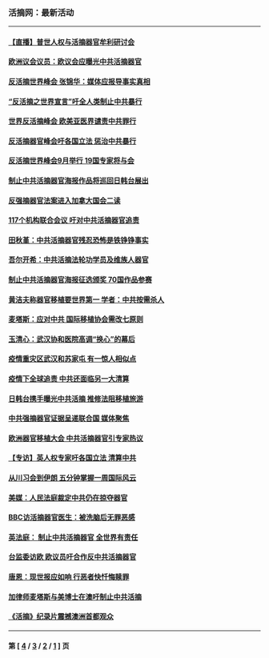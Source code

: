### 活摘网：最新活动
---
#### [【直播】普世人权与活摘器官牟利研讨会](../../pages/nf5883/n13425146.md?06070430) 
#### [欧洲议会议员：欧议会应曝光中共活摘器官](../../pages/nf5883/n13336571.md?06070430) 
#### [反活摘世界峰会 张锦华：媒体应报导事实真相](../../pages/nf5883/n13278502.md?06070430) 
#### [“反活摘之世界宣言”吁全人类制止中共暴行](../../pages/nf5883/n13259730.md?06070430) 
#### [世界反活摘峰会 欧美亚医界谴责中共罪行](../../pages/nf5883/n13253550.md?06070430) 
#### [反活摘器官峰会吁各国立法 惩治中共暴行](../../pages/nf5883/n13245052.md?06070430) 
#### [反活摘世界峰会9月举行 19国专家将与会](../../pages/nf5883/n13201492.md?06070430) 
#### [制止中共活摘器官海报作品将巡回日韩台展出](../../pages/nf5883/n13177791.md?06070430) 
#### [反强摘器官法案进入加拿大国会二读](../../pages/nf5883/n13033450.md?06070430) 
#### [117个机构联合会议 吁对中共活摘器官追责](../../pages/nf5883/n12775087.md?06070430) 
#### [田秋堇：中共活摘器官残忍恐怖是铁铮铮事实](../../pages/nf5883/n12702148.md?06070430) 
#### [吾尔开希：中共活摘法轮功学员及维族人器官](../../pages/nf5883/n12693197.md?06070430) 
#### [制止中共活摘器官海报征选颁奖 70国作品参赛](../../pages/nf5883/n12692050.md?06070430) 
#### [黄洁夫称器官移植要世界第一 学者：中共按需杀人](../../pages/nf5883/n12572329.md?06070430) 
#### [麦塔斯：应对中共 国际移植协会需改七原则](../../pages/nf5883/n12514711.md?06070430) 
#### [玉清心：武汉协和医院高调“换心”的幕后](../../pages/nf5883/n12298730.md?06070430) 
#### [疫情重灾区武汉和苏家屯 有一惊人相似点](../../pages/nf5883/n12150824.md?06070430) 
#### [疫情下全球追责 中共还面临另一大清算](../../pages/nf5883/n12070397.md?06070430) 
#### [日韩台携手曝光中共活摘 推修法阻移植旅游](../../pages/nf5883/n11712046.md?06070430) 
#### [中共强摘器官证据呈递联合国 媒体聚焦](../../pages/nf5883/n11546426.md?06070430) 
#### [欧洲器官移植大会 中共活摘器官引专家热议](../../pages/nf5883/n11539095.md?06070430) 
#### [【专访】英人权专家吁各国立法 清算中共](../../pages/nf5883/n11367315.md?06070430) 
#### [从川习会到伊朗 五分钟掌握一周国际风云](../../pages/nf5883/n11338520.md?06070430) 
#### [美媒：人民法庭裁定中共仍在掠夺器官](../../pages/nf5883/n11334897.md?06070430) 
#### [BBC访活摘器官医生：被洗脑后无罪恶感](../../pages/nf5883/n11335935.md?06070430) 
#### [英法庭： 制止中共活摘器官 全世界有责任](../../pages/nf5883/n11330691.md?06070430) 
#### [台监委访欧 欧议员吁合作反中共活摘器官](../../pages/nf5883/n11109190.md?06070430) 
#### [唐恩：现世报应如响 行恶者快忏悔赎罪](../../pages/nf5883/n11104016.md?06070430) 
#### [加律师麦塔斯与美博士在澳吁制止中共活摘](../../pages/nf5883/n10724764.md?06070430) 
#### [《活摘》纪录片震撼澳洲首都观众](../../pages/nf5883/n10722747.md?06070430) 

---
#### 第 [ [4](./4.md?06070430) / [3](./3.md?06070430) / [2](./2.md?06070430) / [1](./1.md?06070430) ] 页

